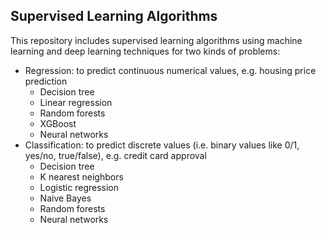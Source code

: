 ## Supervised Learning Algorithms

This repository includes supervised learning algorithms using machine learning and deep learning techniques for two kinds of problems:

* Regression: to predict continuous numerical values, e.g. housing price prediction
  + Decision tree
  + Linear regression
  + Random forests
  + XGBoost
  + Neural networks
* Classification: to predict discrete values (i.e. binary values like 0/1, yes/no, true/false), e.g. credit card approval
  + Decision tree
  + K nearest neighbors
  + Logistic regression
  + Naive Bayes
  + Random forests
  + Neural networks
